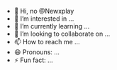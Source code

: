 - 👋 Hi, no @Newxplay
- 👀 I’m interested in ...
- 🌱 I’m currently learning ...
- 💞️ I’m looking to collaborate on ...
- 📫 How to reach me ...
- 😄 Pronouns: ...
- ⚡ Fun fact: ...

<!---
Newxplay/Newxplay is a ✨ special ✨ repository because its `README.md` (this file) appears on your GitHub profile.
You can click the Preview link to take a look at your changes.
--->
